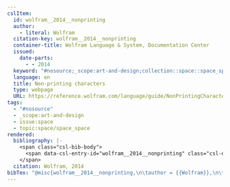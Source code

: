 ```yaml
---
cslItem:
  id: wolfram__2014__nonprinting
  author:
    - literal: Wolfram
  citation-key: wolfram__2014__nonprinting
  container-title: Wolfram Language & System, Documentation Center
  issued:
    date-parts:
      - - 2014
  keyword: "#nosource;_scope:art-and-design;collection::space::space_space"
  language: en
  title: Non-printing characters
  type: webpage
  URL: https://reference.wolfram.com/language/guide/NonPrintingCharacters.html
tags:
  - "#nosource"
  - _scope:art-and-design
  - issue:space
  - topic:space/space_space
rendered:
  bibliography: |-
    <span class="csl-bib-body">
      <span data-csl-entry-id="wolfram__2014__nonprinting" class="csl-entry">Wolfram. 2014. <i>Non-printing characters</i>. Wolfram Language &#38; System, Documentation Center. <a href='https://reference.wolfram.com/language/guide/NonPrintingCharacters.html'>https://reference.wolfram.com/language/guide/NonPrintingCharacters.html</a></span>
    </span>
  citation: Wolfram, 2014
bibTex: "@misc{wolfram__2014__nonprinting,\n\tauthor = {{Wolfram}},\n\tyear = {2014},\n\ttitle = {Non-printing characters},\n\thowpublished = {https://reference.wolfram.com/language/guide/NonPrintingCharacters.html},\n}\n\n"
---
```

